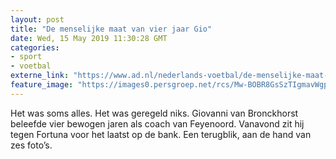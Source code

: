 ```yaml
---
layout: post
title: "De menselijke maat van vier jaar Gio"
date: Wed, 15 May 2019 11:30:28 GMT
categories: 
- sport 
- voetbal 
externe_link: "https://www.ad.nl/nederlands-voetbal/de-menselijke-maat-van-vier-jaar-gio~ad7d1dae/"
feature_image: "https://images0.persgroep.net/rcs/Mw-BOBR8GsSzTIgmavWgpFND6wI/diocontent/147826757/_fitwidth/400/?appId=21791a8992982cd8da851550a453bd7f&quality=0.7"
---
```


Het was soms alles. Het was geregeld niks. Giovanni van Bronckhorst beleefde vier bewogen jaren als coach van Feyenoord. Vanavond zit hij tegen Fortuna voor het laatst op de bank. Een terugblik, aan de hand van zes foto’s.

